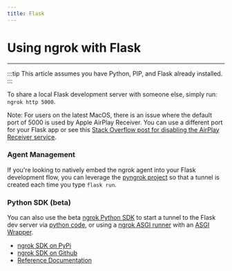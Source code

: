 ```yaml
---
title: Flask
---
```


# Using ngrok with Flask

---

:::tip
This article assumes you have Python, PIP, and Flask already installed.
:::

To share a local Flask development server with someone else, simply run: `ngrok http 5000`.

Note: For users on the latest MacOS, there is an issue where the default port of 5000 is used by Apple AirPlay Receiver. You can use a different port for your Flask app or see this [Stack Overflow post for disabling the AirPlay Receiver service](https://stackoverflow.com/a/6982933/7282727).

### Agent Management

If you're looking to natively embed the ngrok agent into your Flask development flow, you can leverage the [pyngrok project](https://pyngrok.readthedocs.io/en/latest/integrations.html#flask) so that a tunnel is created each time you type `flask run`.

### Python SDK (beta)

You can also use the beta [ngrok Python SDK](https://github.com/ngrok/ngrok-python) to start a tunnel to the Flask dev server via [python code](https://github.com/ngrok/ngrok-python#frameworks), or using a [ngrok ASGI runner](https://github.com/ngrok/ngrok-python#asgi-runner---tunnels-to-uvicorn-gunicorn-django-and-more-with-no-code) with an [ASGI Wrapper](https://flask.palletsprojects.com/en/2.3.x/deploying/asgi/).

- [ngrok SDK on PyPi](https://pypi.org/project/ngrok/)
- [ngrok SDK on Github](https://github.com/ngrok/ngrok-python)
- [Reference Documentation](https://ngrok.github.io/ngrok-python/)

